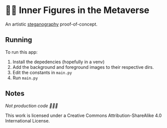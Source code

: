 # 💾✨ Inner Figures in the Metaverse

An artistic [steganography](https://en.wikipedia.org/wiki/Steganography) proof-of-concept.

## Running

To run this app:

1. Install the depedencies (hopefully in a venv)
2. Add the background and foreground images to their respective dirs.
3. Edit the constants in `main.py`
4. Run `main.py`


## Notes
*Not production code 🤷🏻‍♀️*

This work is licensed under a Creative Commons Attribution-ShareAlike 4.0 International License.
